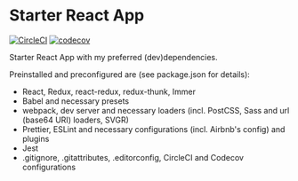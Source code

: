# Starter React App

[![CircleCI](https://circleci.com/gh/tomchen/starter-react-app.svg?style=shield)](https://circleci.com/gh/tomchen/starter-react-app) [![codecov](https://codecov.io/gh/tomchen/starter-react-app/branch/master/graph/badge.svg)](https://codecov.io/gh/tomchen/starter-react-app)

Starter React App with my preferred (dev)dependencies.

Preinstalled and preconfigured are (see package.json for details):

* React, Redux, react-redux, redux-thunk, Immer
* Babel and necessary presets
* webpack, dev server and necessary loaders (incl. PostCSS, Sass and url (base64 URI) loaders, SVGR)
* Prettier, ESLint and necessary configurations (incl. Airbnb's config) and plugins
* Jest
* .gitignore, .gitattributes, .editorconfig, CircleCI and Codecov configurations
